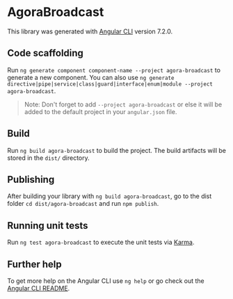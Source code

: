 # AgoraBroadcast

This library was generated with [Angular CLI](https://github.com/angular/angular-cli) version 7.2.0.

## Code scaffolding

Run `ng generate component component-name --project agora-broadcast` to generate a new component. You can also use `ng generate directive|pipe|service|class|guard|interface|enum|module --project agora-broadcast`.
> Note: Don't forget to add `--project agora-broadcast` or else it will be added to the default project in your `angular.json` file. 

## Build

Run `ng build agora-broadcast` to build the project. The build artifacts will be stored in the `dist/` directory.

## Publishing

After building your library with `ng build agora-broadcast`, go to the dist folder `cd dist/agora-broadcast` and run `npm publish`.

## Running unit tests

Run `ng test agora-broadcast` to execute the unit tests via [Karma](https://karma-runner.github.io).

## Further help

To get more help on the Angular CLI use `ng help` or go check out the [Angular CLI README](https://github.com/angular/angular-cli/blob/master/README.md).
